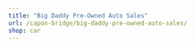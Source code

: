 ```yaml
---
title: "Big Daddy Pre-Owned Auto Sales"
url: /capon-bridge/big-daddy-pre-owned-auto-sales/
shop: car
---
```

